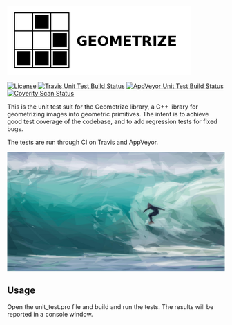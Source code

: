 [![Geometrize unit tests logo](https://github.com/Tw1ddle/geometrize-lib-unit-tests/blob/master/screenshots/logo.png?raw=true "Geometrize - library for geometrizing images into geometric primitives unit tests logo")](https://github.com/Tw1ddle/geometrize-lib)

[![License](http://img.shields.io/:license-mit-blue.svg?style=flat-square)](https://github.com/Tw1ddle/geometrize-lib-unit-tests/blob/master/LICENSE)
[![Travis Unit Test Build Status](https://img.shields.io/travis/Tw1ddle/geometrize-lib-unit-tests.svg?style=flat-square)](https://travis-ci.org/Tw1ddle/geometrize-lib-unit-tests)
[![AppVeyor Unit Test Build Status](https://ci.appveyor.com/api/projects/status/mdnoe81f8r5j601w?svg=true)](https://ci.appveyor.com/project/Tw1ddle/geometrize-lib-unit-tests)
[![Coverity Scan Status](https://scan.coverity.com/projects/12991/badge.svg)](https://scan.coverity.com/projects/geometrize)

This is the unit test suit for the Geometrize library, a C++ library for geometrizing images into geometric primitives. The intent is to achieve good test coverage of the codebase, and to add regression tests for fixed bugs.

The tests are run through CI on Travis and AppVeyor.

[![Geometrized Surfer](https://github.com/Tw1ddle/geometrize-lib-unit-tests/blob/master/screenshots/surfer_500_triangles.jpg?raw=true "Surfer, 500 triangles")](https://github.com/Tw1ddle/geometrize-lib)

## Usage

Open the unit_test.pro file and build and run the tests. The results will be reported in a console window.